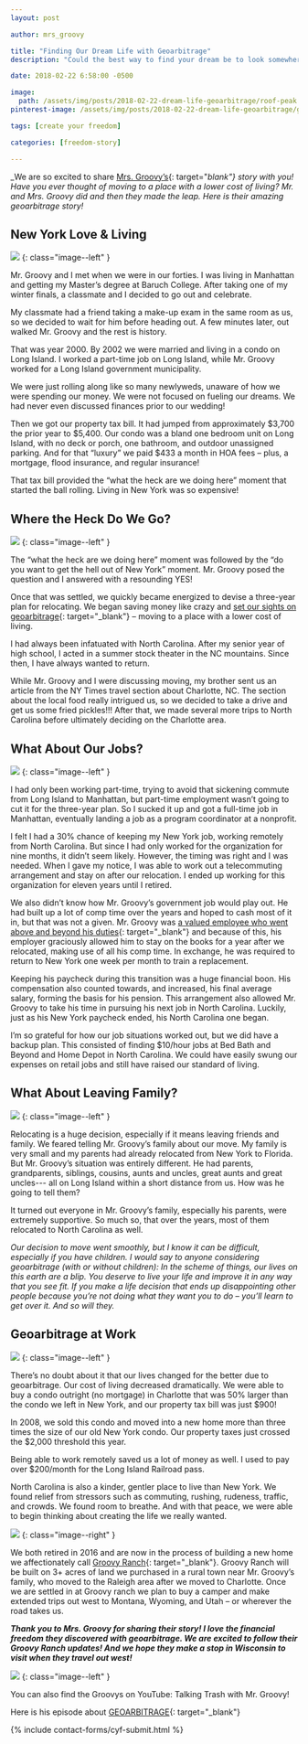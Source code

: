 ```yaml
---
layout: post

author: mrs_groovy

title: "Finding Our Dream Life with Geoarbitrage"
description: "Could the best way to find your dream be to look somewhere else? Mr. and Mrs. Groovy found their dream life by uprooting from NYC and moving to North Carolina."

date: 2018-02-22 6:58:00 -0500

image:
  path: /assets/img/posts/2018-02-22-dream-life-geoarbitrage/roof-peak.jpg
pinterest-image: /assets/img/posts/2018-02-22-dream-life-geoarbitrage/geoarbitrage.png

tags: [create your freedom]

categories: [freedom-story]

---
```


_We are so excited to share [Mrs. Groovy’s](http://www.freedomisgroovy.com/){: target="_blank"} story with you! Have you ever thought of moving to a place with a lower cost of living? Mr. and Mrs. Groovy did and then they made the leap. Here is their amazing geoarbitrage story!_

## New York Love & Living

![]({{site.url}}/assets/img/posts/2018-02-22-dream-life-geoarbitrage/nyc-skyline.jpg)
{: class="image--left" }

Mr. Groovy and I met when we were in our forties. I was living in Manhattan and getting my Master’s degree at Baruch College. After taking one of my winter finals, a classmate and I decided to go out and celebrate.

My classmate had a friend taking a make-up exam in the same room as us, so we decided to wait for him before heading out. A few minutes later, out walked Mr. Groovy and the rest is history.

That was year 2000. By 2002 we were married and living in a condo on Long Island. I worked a part-time job on Long Island, while Mr. Groovy worked for a Long Island government municipality.

We were just rolling along like so many newlyweds, unaware of how we were spending our money. We were not focused on fueling our dreams. We had never even discussed finances prior to our wedding!

Then we got our property tax bill. It had jumped from approximately $3,700 the prior year to $5,400. Our condo was a bland one bedroom unit on Long Island, with no deck or porch, one bathroom, and outdoor unassigned parking. And for that “luxury” we paid $433 a month in HOA fees – plus, a mortgage, flood insurance, and regular insurance!

That tax bill provided the “what the heck are we doing here” moment that started the ball rolling. Living in New York was so expensive!

## Where the Heck Do We Go?

![]({{site.url}}/assets/img/posts/2018-02-22-dream-life-geoarbitrage/nc-skyline.jpg)
{: class="image--left" }

The “what the heck are we doing here” moment was followed by the “do you want to get the hell out of New York” moment. Mr. Groovy posed the question and I answered with a resounding YES!

Once that was settled, we quickly became energized to devise a three-year plan for relocating. We began saving money like crazy and [set our sights on geoarbitrage](http://freedomisgroovy.com/geoarbitrage-financial-independence/){: target="_blank"} – moving to a place with a lower cost of living.

I had always been infatuated with North Carolina. After my senior year of high school, I acted in a summer stock theater in the NC mountains. Since then, I have always wanted to return.

While Mr. Groovy and I were discussing moving, my brother sent us an article from the NY Times travel section about Charlotte, NC. The section about the local food really intrigued us, so we decided to take a drive and get us some fried pickles!!! After that, we made several more trips to North Carolina before ultimately deciding on the Charlotte area.

## What About Our Jobs?

![]({{site.url}}/assets/img/posts/2018-02-22-dream-life-geoarbitrage/laptop.jpg)
{: class="image--left" }

I had only been working part-time, trying to avoid that sickening commute from Long Island to Manhattan, but part-time employment wasn’t going to cut it for the three-year plan. So I sucked it up and got a full-time job in Manhattan, eventually landing a job as a program coordinator at a nonprofit.

I felt I had a 30% chance of keeping my New York job, working remotely from North Carolina. But since I had only worked for the organization for nine months, it didn’t seem likely. However, the timing was right and I was needed. When I gave my notice, I was able to work out a telecommuting arrangement and stay on after our relocation. I ended up working for this organization for eleven years until I retired.

We also didn’t know how Mr. Groovy’s government job would play out. He had built up a lot of comp time over the years and hoped to cash most of it in, but that was not a given. Mr. Groovy was [a valued employee who went above and beyond his duties](http://freedomisgroovy.com/honor-begets-financial-dividends/){: target="_blank"} and because of this, his employer graciously allowed him to stay on the books for a year after we relocated, making use of all his comp time. In exchange, he was required to return to New York one week per month to train a replacement.

Keeping his paycheck during this transition was a huge financial boon. His compensation also counted towards, and increased, his final average salary, forming the basis for his pension. This arrangement also allowed Mr. Groovy to take his time in pursuing his next job in North Carolina. Luckily, just as his New York paycheck ended, his North Carolina one began.

I’m so grateful for how our job situations worked out, but we did have a backup plan. This consisted of finding $10/hour jobs at Bed Bath and Beyond and Home Depot in North Carolina. We could have easily swung our expenses on retail jobs and still have raised our standard of living.

## What About Leaving Family?

![]({{site.url}}/assets/img/posts/2018-02-22-dream-life-geoarbitrage/goodbye.jpg)
{: class="image--left" }

Relocating is a huge decision, especially if it means leaving friends and family. We feared telling Mr. Groovy’s family about our move. My family is very small and my parents had already relocated from New York to Florida. But Mr. Groovy’s situation was entirely different. He had parents, grandparents, siblings, cousins, aunts and uncles, great aunts and great uncles--- all on Long Island within a short distance from us. How was he going to tell them?

It turned out everyone in Mr. Groovy’s family, especially his parents, were extremely supportive. So much so, that over the years, most of them relocated to North Carolina as well.

_Our decision to move went smoothly, but I know it can be difficult, especially if you have children. I would say to anyone considering geoarbitrage (with or without children): In the scheme of things, our lives on this earth are a blip. You deserve to live your life and improve it in any way that you see fit. If you make a life decision that ends up disappointing other people because you’re not doing what they want you to do – you’ll learn to get over it. And so will they._

## Geoarbitrage at Work

![]({{site.url}}/assets/img/posts/2018-02-22-dream-life-geoarbitrage/good-vibes.jpg)
{: class="image--left" }

There’s no doubt about it that our lives changed for the better due to geoarbitrage. Our cost of living decreased dramatically. We were able to buy a condo outright (no mortgage) in Charlotte that was 50% larger than the condo we left in New York, and our property tax bill was just $900!

In 2008, we sold this condo and moved into a new home more than three times the size of our old New York condo. Our property taxes just crossed the $2,000 threshold this year.

Being able to work remotely saved us a lot of money as well. I used to pay over $200/month for the Long Island Railroad pass.

North Carolina is also a kinder, gentler place to live than New York. We found relief from stressors such as commuting, rushing, rudeness, traffic, and crowds. We found room to breathe. And with that peace, we were able to begin thinking about creating the life we really wanted.

![]({{site.url}}/assets/img/posts/2018-02-22-dream-life-geoarbitrage/groovy-ranch.jpg)
{: class="image--right" }

We both retired in 2016 and are now in the process of building a new home we affectionately call [Groovy Ranch](http://freedomisgroovy.com/groovy-ranch/){: target="_blank"}. Groovy Ranch will be built on 3+ acres of land we purchased in a rural town near Mr. Groovy’s family, who moved to the Raleigh area after we moved to Charlotte. Once we are settled in at Groovy ranch we plan to buy a camper and make extended trips out west to Montana, Wyoming, and Utah – or wherever the road takes us.

___Thank you to Mrs. Groovy for sharing their story! I love the financial freedom they discovered with geoarbitrage. We are excited to follow their Groovy Ranch updates! And we hope they make a stop in Wisconsin to visit when they travel out west!___

![]({{site.url}}/assets/img/posts/2018-02-22-dream-life-geoarbitrage/mr-mrs-groovy.png)
{: class="image--left" }

You can also find the Groovys on YouTube: Talking Trash with Mr. Groovy!

Here is his episode about [GEOARBITRAGE](https://www.youtube.com/watch?v=FAUKfbOR3ss&feature=youtu.be){: target="_blank"}

{% include contact-forms/cyf-submit.html %}
